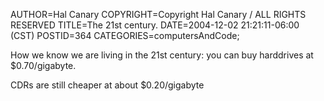 AUTHOR=Hal Canary
COPYRIGHT=Copyright Hal Canary / ALL RIGHTS RESERVED
TITLE=The 21st century.
DATE=2004-12-02 21:21:11-06:00 (CST)
POSTID=364
CATEGORIES=computersAndCode;

How we know we are living in the 21st century: you can buy harddrives at $0.70/gigabyte.

CDRs are still cheaper at about $0.20/gigabyte
